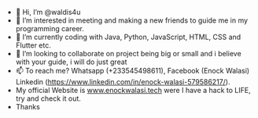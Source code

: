 - 👋 Hi, I’m @waldis4u
- 👀 I’m interested in meeting and making a new friends to guide me in my programming career.
- 🌱 I’m currently coding with Java, Python, JavaScript, HTML, CSS and Flutter etc.
- 💞️ I’m looking to collaborate on project being big or small and i believe with your guide, i will do just great
- 📫 To reach me? Whatsapp (+233545498611), Facebook (Enock Walasi) Linkedin (https://www.linkedin.com/in/enock-walasi-579586217/).
-    My official Website is www.enockwalasi.tech were I have a hack to LIFE,  try and check it out.
- Thanks

<!---
waldis4u/waldis4u is a ✨ special ✨ repository because its `README.md` (this file) appears on your GitHub profile.
You can click the Preview link to take a look at your changes.
--->
